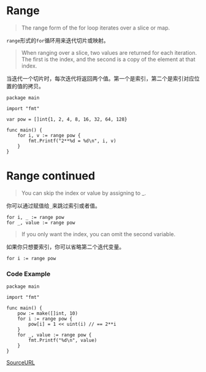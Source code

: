 # Range

> The range form of the for loop iterates over a slice or map.

`range`形式的`for`循环用来迭代切片或映射。

> When ranging over a slice, two values are returned for each iteration. The first is the index, and the second is a copy of the element at that index.

当迭代一个切片时，每次迭代将返回两个值。第一个是索引，第二个是索引对应位置的值的拷贝。

```
package main

import "fmt"

var pow = []int{1, 2, 4, 8, 16, 32, 64, 128}

func main() {
	for i, v := range pow {
		fmt.Printf("2**%d = %d\n", i, v)
	}
}
```

# Range continued

> You can skip the index or value by assigning to _.

你可以通过赋值给`_`来跳过索引或者值。

```
for i, _ := range pow
for _, value := range pow
```

> If you only want the index, you can omit the second variable.

如果你只想要索引，你可以省略第二个迭代变量。

```
for i := range pow
```

### Code Example

```
package main

import "fmt"

func main() {
	pow := make([]int, 10)
	for i := range pow {
		pow[i] = 1 << uint(i) // == 2**i
	}
	for _, value := range pow {
		fmt.Printf("%d\n", value)
	}
}
```

[SourceURL](https://tour.golang.org/moretypes/17)

